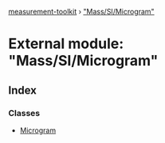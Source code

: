 [measurement-toolkit](../README.md) › ["Mass/SI/Microgram"](_mass_si_microgram_.md)

# External module: "Mass/SI/Microgram"

## Index

### Classes

* [Microgram](../classes/_mass_si_microgram_.microgram.md)
